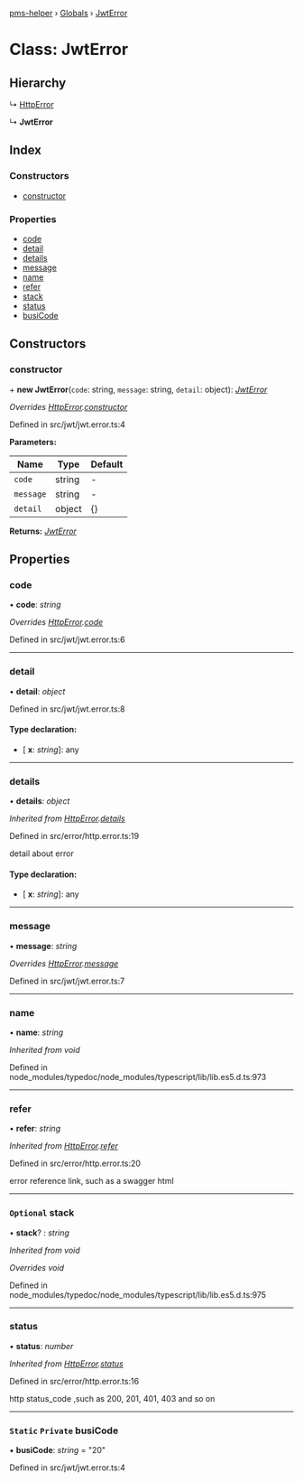 [pms-helper](../README.md) › [Globals](../globals.md) › [JwtError](jwterror.md)

# Class: JwtError

## Hierarchy

  ↳ [HttpError](httperror.md)

  ↳ **JwtError**

## Index

### Constructors

* [constructor](jwterror.md#constructor)

### Properties

* [code](jwterror.md#code)
* [detail](jwterror.md#detail)
* [details](jwterror.md#details)
* [message](jwterror.md#message)
* [name](jwterror.md#name)
* [refer](jwterror.md#refer)
* [stack](jwterror.md#optional-stack)
* [status](jwterror.md#status)
* [busiCode](jwterror.md#static-private-busicode)

## Constructors

###  constructor

\+ **new JwtError**(`code`: string, `message`: string, `detail`: object): *[JwtError](jwterror.md)*

*Overrides [HttpError](httperror.md).[constructor](httperror.md#constructor)*

Defined in src/jwt/jwt.error.ts:4

**Parameters:**

Name | Type | Default |
------ | ------ | ------ |
`code` | string | - |
`message` | string | - |
`detail` | object |  {} |

**Returns:** *[JwtError](jwterror.md)*

## Properties

###  code

• **code**: *string*

*Overrides [HttpError](httperror.md).[code](httperror.md#code)*

Defined in src/jwt/jwt.error.ts:6

___

###  detail

• **detail**: *object*

Defined in src/jwt/jwt.error.ts:8

#### Type declaration:

* \[ **x**: *string*\]: any

___

###  details

• **details**: *object*

*Inherited from [HttpError](httperror.md).[details](httperror.md#details)*

Defined in src/error/http.error.ts:19

detail about error

#### Type declaration:

* \[ **x**: *string*\]: any

___

###  message

• **message**: *string*

*Overrides [HttpError](httperror.md).[message](httperror.md#message)*

Defined in src/jwt/jwt.error.ts:7

___

###  name

• **name**: *string*

*Inherited from void*

Defined in node_modules/typedoc/node_modules/typescript/lib/lib.es5.d.ts:973

___

###  refer

• **refer**: *string*

*Inherited from [HttpError](httperror.md).[refer](httperror.md#refer)*

Defined in src/error/http.error.ts:20

error reference link, such as a swagger html

___

### `Optional` stack

• **stack**? : *string*

*Inherited from void*

*Overrides void*

Defined in node_modules/typedoc/node_modules/typescript/lib/lib.es5.d.ts:975

___

###  status

• **status**: *number*

*Inherited from [HttpError](httperror.md).[status](httperror.md#status)*

Defined in src/error/http.error.ts:16

http status_code ,such as 200, 201, 401, 403 and so on

___

### `Static` `Private` busiCode

▪ **busiCode**: *string* = "20"

Defined in src/jwt/jwt.error.ts:4
